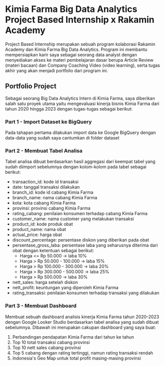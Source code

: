 # Kimia Farma Big Data Analytics Project Based Internship x Rakamin Academy
Project Based Internship merupakan sebuah program kolaborasi Rakamin Academy dan Kimia Farma Big Data Analytics. Program ini membantu mempersiapkan karir saya sebagai seorang data analyst dengan menyediakan akses ke materi pembelajaran dasar berupa Article Review (materi bacaan) dan Company Coaching Video (video learning), serta tugas akhir yang akan menjadi portfolio dari program ini.

## Portfolio Project
Sebagai seorang Big Data Analytics Intern di Kimia Farma, saya diberikan salah satu proyek utama yaitu mengevaluasi kinerja bisnis Kimia Farma dari tahun 2020 hingga 2023 dengan tugas-tugas sebagai berikut:

### Part 1 - Import Dataset ke BigQuery
Pada tahapan pertama dilakukan import data ke Google BigQuery dengan data-data yang sudah saya cantumkan di folder dataset

### Part 2 - Membuat Tabel Analisa
Tabel analisa dibuat berdasarkan hasil aggregasi dari keempat tabel yang sudah diimport sebelumnya dengan kolom-kolom pada tabel sebagai berikut:
- transaction_id: kode id transaksi
- date: tanggal transaksi dilakukan
- branch_id: kode id cabang Kimia Farma
- branch_name: nama cabang Kimia Farma
- kota: kota cabang Kimia Farma
- provinsi: provinsi cabang Kimia Farma
- rating_cabang: penilaian konsumen terhadap cabang Kimia Farma
- customer_name: nama customer yang melakukan transaksi
- product_id: kode produk obat
- product_name: nama obat
- actual_price: harga obat
- discount_percentage: persentase diskon yang diberikan pada obat
- persentase_gross_laba: persentase laba yang seharusnya diterima dari obat dengan
  ketentuan sebagai berikut:
  * Harga <= Rp 50.000 -> laba 10%
  * Harga > Rp 50.000 - 100.000 -> laba 15%
  * Harga > Rp 100.000 - 300.000 -> laba 20%
  * Harga > Rp 300.000 - 500.000 -> laba 25%
  * Harga > Rp 500.000 -> laba 30%
- nett_sales: harga setelah diskon
- nett_profit: keuntungan yang diperoleh Kimia Farma
- rating_transaksi: penilaian konsumen terhadap transaksi yang dilakukan

### Part 3 - Membuat Dashboard
Membuat sebuah dashboard analisis kinerja Kimia Farma tahun 2020-2023 dengan Google Looker Studio berdasarkan tabel analisa yang sudah dibuat sebelumnya. Dibawah ini merupakan cakupan dashboard yang saya buat:
1. Perbandingan pendapatan Kimia Farma dari tahun ke tahun
2. Top 10 total transaksi cabang provinsi
3. Top 10 nett sales cabang provinsi
4. Top 5 cabang dengan rating tertinggi, namun rating transaksi rendah
5. Indonesia's Geo Map untuk total profit masing-masing provinsi

  



